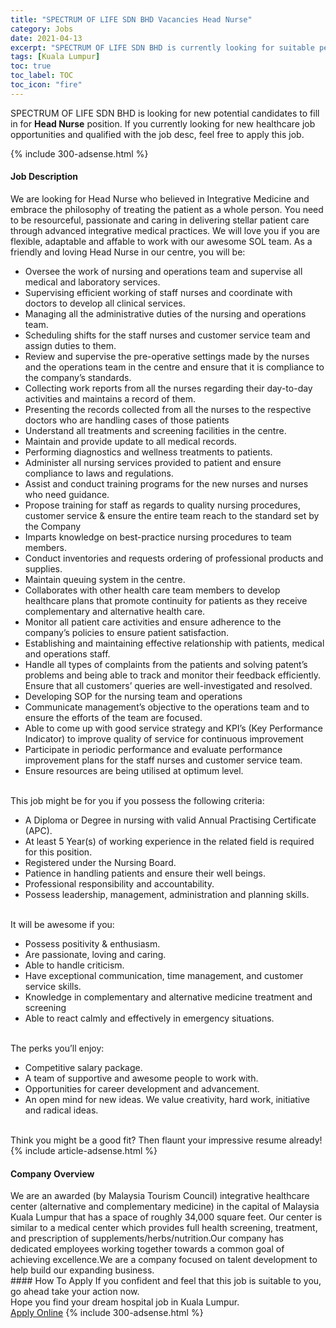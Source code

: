 ```yaml
---
title: "SPECTRUM OF LIFE SDN BHD Vacancies Head Nurse" 
category: Jobs 
date: 2021-04-13 
excerpt: "SPECTRUM OF LIFE SDN BHD is currently looking for suitable person to fill in the Head Nurse which positioned at Kuala Lumpur" 
tags: [Kuala Lumpur] 
toc: true 
toc_label: TOC 
toc_icon: "fire" 
--- 
```


<p>SPECTRUM OF LIFE SDN BHD is looking for new potential candidates to fill in for <b>Head Nurse</b> position. If you currently looking for new healthcare job opportunities and qualified with the job desc, feel free to apply this job.
</p>{% include 300-adsense.html %} 
<div><div><h4>Job Description</h4></div><div><div><span><div><div>We are looking for Head Nurse who believed in Integrative Medicine and embrace the philosophy of treating the patient as a whole person. You need to be resourceful, passionate and caring in delivering stellar patient care through advanced integrative medical practices. We will love you if you are flexible, adaptable and affable to work with our awesome SOL team.&#160;As a friendly and loving Head Nurse in our centre, you will be:<ul><li>Oversee the work of nursing and operations team and supervise all medical and laboratory services.</li><li>Supervising efficient working of staff nurses and coordinate with doctors to develop all clinical services.</li><li>Managing all the administrative duties of the nursing and operations team.</li><li>Scheduling shifts for the staff nurses and customer service team and assign duties to them.</li><li>Review and supervise the pre-operative settings made by the nurses and the operations team in the centre and ensure that it is compliance to the company&#8217;s standards.</li><li>Collecting work reports from all the nurses regarding their day-to-day activities and maintains a record of them.</li><li>Presenting the records collected from all the nurses to the respective doctors who are handling cases of those patients</li><li>Understand all treatments and screening facilities in the centre.</li><li>Maintain and provide update to all medical records.</li><li>Performing diagnostics and wellness treatments to patients.</li><li>Administer all nursing services provided to patient and ensure compliance to laws and regulations.</li><li>Assist and conduct training programs for the new nurses and nurses who need guidance.</li><li>Propose training for staff as regards to quality nursing procedures, customer service &amp; ensure the entire team reach to the standard set by the Company</li><li>Imparts knowledge on best-practice nursing procedures to team members.</li><li>Conduct inventories and requests ordering of professional products and supplies.</li><li>Maintain queuing system in the centre.</li><li>Collaborates with other health care team members to develop healthcare plans that promote continuity for patients as they receive complementary and alternative health care.</li><li>Monitor all patient care activities and ensure adherence to the company&#8217;s policies to ensure patient satisfaction.</li><li>Establishing and maintaining effective relationship with patients, medical and operations staff.</li><li>Handle all types of complaints from the patients and solving patent&#8217;s problems and being able to track and monitor their feedback efficiently. Ensure that all customers&#8217; queries are well-investigated and resolved.</li><li>Developing SOP for the nursing team and operations</li><li>Communicate management&#8217;s objective to the operations team and to ensure the efforts of the team are focused.</li><li>Able to come up with good service strategy and KPI&#8217;s (Key Performance Indicator) to improve quality of service for continuous improvement</li><li>Participate in periodic performance and evaluate performance improvement plans for the staff nurses and customer service team.</li><li>Ensure resources are being utilised at optimum level.</li></ul><br>This job might be for you if you possess the following criteria:<ul><li>A Diploma or Degree in nursing with valid Annual Practising Certificate (APC).</li><li>At least 5 Year(s) of working experience in the related field is required for this position.</li><li>Registered under the Nursing Board.</li><li>Patience in handling patients and ensure their well beings.</li><li>Professional responsibility and accountability.</li><li>Possess leadership, management, administration and planning skills.</li></ul><br>It will be awesome if you:<ul><li>Possess positivity &amp; enthusiasm.</li><li>Are passionate, loving and caring.</li><li>Able to handle criticism.</li><li>Have exceptional communication, time management, and customer service skills.</li><li>Knowledge in complementary and alternative medicine treatment and screening</li><li>Able to react calmly and effectively in emergency situations.</li></ul><br>The perks you&#8217;ll enjoy:<ul><li>Competitive salary package.</li><li>A team of supportive and awesome people to work with.</li><li>Opportunities for career development and advancement.</li><li>An open mind for new ideas. We value creativity, hard work, initiative and radical ideas.</li></ul><br>Think you might be a good fit? Then flaunt your impressive resume already!</div></div></span></div></div></div> 
{% include article-adsense.html %} 
<div><div><h4>Company Overview</h4></div><div><div><span><div><div>We are an awarded (by Malaysia Tourism Council) integrative healthcare center&#160;(alternative and complementary medicine) in the capital of Malaysia Kuala Lumpur that has a space of roughly 34,000 square feet. Our center is similar to a medical center which provides full health screening, treatment, and prescription of supplements/herbs/nutrition.Our company has dedicated employees working together towards a common goal of achieving excellence.We are a company focused on talent development to help build our expanding business.</div></div></span></div></div></div> 
#### How To Apply 
If you confident and feel that this job is suitable to you, go ahead take your action now. <br/> 
Hope you find your dream hospital job in Kuala Lumpur. <br/> 
<a href="https://www.jobstreet.com.my/en/job/head-nurse-4521807?jobId=jobstreet-my-job-4521807" class="btn btn--warning" target="_blank" rel="nofollow noopenner">Apply Online</a> 
{% include 300-adsense.html %} 